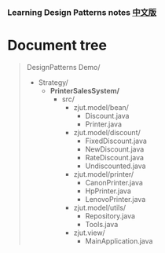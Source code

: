 ### Learning Design Patterns notes [中文版](https://github.com/Sinton/DesignPatterns/blob/master/README_CN.md)
# Document tree

> DesignPatterns Demo/
> - Strategy/
>   - **PrinterSalesSystem/**
>     - src/
>       - zjut.model/bean/
>         - Discount.java
>         - Printer.java
>       - zjut.model/discount/
>         - FixedDiscount.java
>         - NewDiscount.java
>         - RateDiscount.java
>         - Undiscounted.java
>       - zjut.model/printer/
>         - CanonPrinter.java
>         - HpPrinter.java
>         - LenovoPrinter.java
>       - zjut.model/utils/
>         - Repository.java
>         - Tools.java
>       - zjut.view/
>         - MainApplication.java